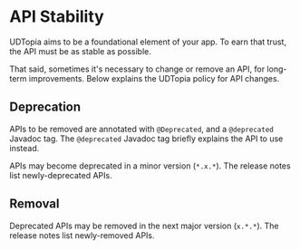 # API Stability

UDTopia aims to be a foundational element of your app.
To earn that trust, the API must be as stable as possible.

That said, sometimes it's necessary to change or remove an API, for long-term improvements.
Below explains the UDTopia policy for API changes.

## Deprecation

APIs to be removed are annotated with `@Deprecated`, and a `@deprecated` Javadoc tag.
The `@deprecated` Javadoc tag briefly explains the API to use instead.

APIs may become deprecated in a minor version (`*.x.*`).
The release notes list newly-deprecated APIs.

## Removal

Deprecated APIs may be removed in the next major version (`x.*.*`).
The release notes list newly-removed APIs.
